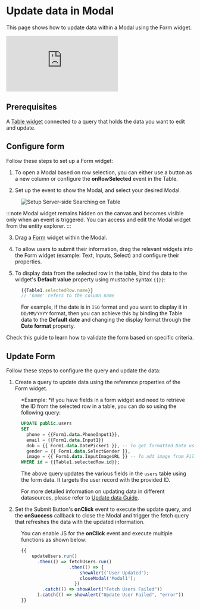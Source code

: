 # Update data in Modal

This page shows how to update data within a Modal using the Form widget.

<div style={{ position: "relative", paddingBottom: "calc(50.520833333333336% + 41px)", height: "0", width: "100%" }}>
  <iframe src="https://demo.arcade.software/eFTz0xQWOYjW79EcjU5S?embed" frameborder="0" loading="lazy" webkitallowfullscreen mozallowfullscreen allowfullscreen style={{ position: "absolute", top: "0", left: "0", width: "100%", height: "100%", colorScheme: "light" }} title="Appsmith | Connect Data">
  </iframe>
</div>

## Prerequisites

A [Table widget](http://localhost:3000/reference/widgets/table) connected to a query that holds the data you want to edit and update.


## Configure form

Follow these steps to set up a Form widget:

1. To open a Modal based on row selection, you can either use a button as a new column or configure the **onRowSelected** event in the Table.

2. Set up the event to show the Modal, and select your desired Modal.


<figure>
  <img src="/img/showmodal-table1.gif" style= {{width:"560px", height:"auto"}} alt="Setup Server-side Searching on Table"/>
   <figcaption align = "center"><i></i></figcaption>
</figure>




:::note
Modal widget remains hidden on the canvas and becomes visible only when an event is triggered. You can access and edit the Modal widget from the entity explorer.
:::


3. Drag a [Form](/reference/widgets/form) widget within the Modal.


4. To allow users to submit their information, drag the relevant widgets into the Form widget (example: Text, Inputs, Select) and configure their properties.


5. To display data from the selected row in the table, bind the data to the widget's **Default value** property using mustache syntax `{{}}`:

<dd>

```js
{{Table1.selectedRow.name}}
// 'name' refers to the column name
```

For example, if the date is in `ISO` format and you want to display it in `DD/MM/YYYY` format, then you can achieve this by binding the Table data to the **Default date** and changing the display format through the **Date format** property.

</dd>

Check this guide to learn how to validate the form based on specific criteria.


## Update Form

Follow these steps to configure the query and update the data:

1. Create a query to update data using the reference properties of the Form widget.

<dd>

*Example: *if you have fields in a form widget and need to retrieve the ID from the selected row in a table, you can do so using the following query:

```sql
UPDATE public.users
SET 
  phone = {{Form1.data.PhoneInput1}},
  email = {{Form1.data.Input1}}
  dob = {{ Form1.data.DatePicker1 }}, -- To get formatted Date use: {{DatePicker1.formattedDate}}
  gender = {{ Form1.data.SelectGender }},
  image = {{ Form1.data.InputImageURL }} -- To add image from Filepicker widget use: {FilePicker1.files[0].data}}
WHERE id = {{Table1.selectedRow.id}};
```

The above query updates the various fields in the `users` table using the form data. It targets the user record with the provided ID.


For more detailed information on updating data in different datasources, please refer to [Update data Guide](/connect-data/how-to-guides/insert-and-update-data-in-sql).

</dd>

2. Set the Submit Button's **onClick** event to execute the update query, and the **onSuccess** callback to close the Modal and trigger the fetch query that refreshes the data with the updated information.

<dd>

You can enable JS for the **onClick** event and execute multiple functions as shown below:


```js
{{ 
    updateUsers.run()
      .then(() => fetchUsers.run()
                  .then(() => { 
                      showAlert('User Updated'); 
                      closeModal('Modal1'); 
                    })
        .catch(() => showAlert("Fetch Users Failed"))
      ).catch(() => showAlert("Update User Failed", "error")) 
}}
```

</dd>
